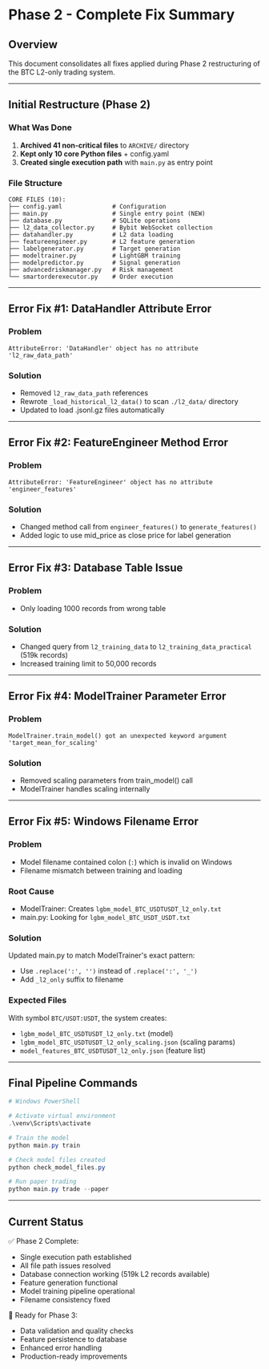 # Phase 2 - Complete Fix Summary

## Overview
This document consolidates all fixes applied during Phase 2 restructuring of the BTC L2-only trading system.

---

## Initial Restructure (Phase 2)

### What Was Done
1. **Archived 41 non-critical files** to `ARCHIVE/` directory
2. **Kept only 10 core Python files** + config.yaml
3. **Created single execution path** with `main.py` as entry point

### File Structure
```
CORE FILES (10):
├── config.yaml              # Configuration
├── main.py                  # Single entry point (NEW)
├── database.py              # SQLite operations
├── l2_data_collector.py     # Bybit WebSocket collection
├── datahandler.py           # L2 data loading
├── featureengineer.py       # L2 feature generation
├── labelgenerator.py        # Target generation
├── modeltrainer.py          # LightGBM training
├── modelpredictor.py        # Signal generation
├── advancedriskmanager.py   # Risk management
└── smartorderexecutor.py    # Order execution
```

---

## Error Fix #1: DataHandler Attribute Error

### Problem
```
AttributeError: 'DataHandler' object has no attribute 'l2_raw_data_path'
```

### Solution
- Removed `l2_raw_data_path` references
- Rewrote `_load_historical_l2_data()` to scan `./l2_data/` directory
- Updated to load .jsonl.gz files automatically

---

## Error Fix #2: FeatureEngineer Method Error

### Problem
```
AttributeError: 'FeatureEngineer' object has no attribute 'engineer_features'
```

### Solution
- Changed method call from `engineer_features()` to `generate_features()`
- Added logic to use mid_price as close price for label generation

---

## Error Fix #3: Database Table Issue

### Problem
- Only loading 1000 records from wrong table

### Solution
- Changed query from `l2_training_data` to `l2_training_data_practical` (519k records)
- Increased training limit to 50,000 records

---

## Error Fix #4: ModelTrainer Parameter Error

### Problem
```
ModelTrainer.train_model() got an unexpected keyword argument 'target_mean_for_scaling'
```

### Solution
- Removed scaling parameters from train_model() call
- ModelTrainer handles scaling internally

---

## Error Fix #5: Windows Filename Error

### Problem
- Model filename contained colon (`:`) which is invalid on Windows
- Filename mismatch between training and loading

### Root Cause
- ModelTrainer: Creates `lgbm_model_BTC_USDTUSDT_l2_only.txt`
- main.py: Looking for `lgbm_model_BTC_USDT_USDT.txt`

### Solution
Updated main.py to match ModelTrainer's exact pattern:
- Use `.replace(':', '')` instead of `.replace(':', '_')`
- Add `_l2_only` suffix to filename

### Expected Files
With symbol `BTC/USDT:USDT`, the system creates:
- `lgbm_model_BTC_USDTUSDT_l2_only.txt` (model)
- `lgbm_model_BTC_USDTUSDT_l2_only_scaling.json` (scaling params)
- `model_features_BTC_USDTUSDT_l2_only.json` (feature list)

---

## Final Pipeline Commands

```powershell
# Windows PowerShell

# Activate virtual environment
.\venv\Scripts\activate

# Train the model
python main.py train

# Check model files created
python check_model_files.py

# Run paper trading
python main.py trade --paper
```

---

## Current Status

✅ Phase 2 Complete:
- Single execution path established
- All file path issues resolved
- Database connection working (519k L2 records available)
- Feature generation functional
- Model training pipeline operational
- Filename consistency fixed

🔄 Ready for Phase 3:
- Data validation and quality checks
- Feature persistence to database
- Enhanced error handling
- Production-ready improvements